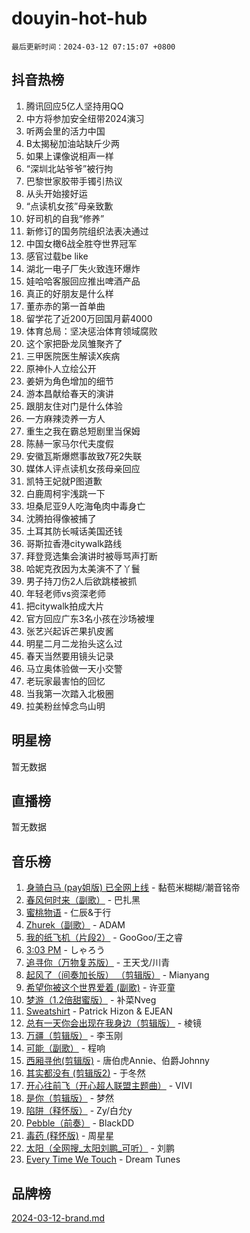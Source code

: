 # douyin-hot-hub

`最后更新时间：2024-03-12 07:15:07 +0800`

## 抖音热榜

1. 腾讯回应5亿人坚持用QQ
1. 中方将参加安全纽带2024演习
1. 听两会里的活力中国
1. B太揭秘加油站缺斤少两
1. 如果上课像说相声一样
1. “深圳北站爷爷”被行拘
1. 巴黎世家胶带手镯引热议
1. 从头开始接好运
1. “点读机女孩”母亲致歉
1. 好司机的自我“修养”
1. 新修订的国务院组织法表决通过
1. 中国女橄6战全胜夺世界冠军
1. 感官过载be like
1. 湖北一电子厂失火致连环爆炸
1. 娃哈哈客服回应推出啤酒产品
1. 真正的好朋友是什么样
1. 董赤赤的第一首单曲
1. 留学花了近200万回国月薪4000
1. 体育总局：坚决惩治体育领域腐败
1. 这个家把卧龙凤雏聚齐了
1. 三甲医院医生解读X疾病
1. 原神仆人立绘公开
1. 姜妍为角色增加的细节
1. 游本昌献给春天的演讲
1. 跟朋友住对门是什么体验
1. 一方麻辣烫养一方人
1. 重生之我在霸总短剧里当保姆
1. 陈赫一家马尔代夫度假
1. 安徽瓦斯爆燃事故致7死2失联
1. 媒体人评点读机女孩母亲回应
1. 凯特王妃就P图道歉
1. 白鹿周柯宇浅跳一下
1. 坦桑尼亚9人吃海龟肉中毒身亡
1. 沈腾拍得像被捕了
1. 土耳其防长喊话美国还钱
1. 哥斯拉香港citywalk路线
1. 拜登竞选集会演讲时被辱骂声打断
1. 哈妮克孜因为太美演不了丫鬟
1. 男子持刀伤2人后欲跳楼被抓
1. 年轻老师vs资深老师
1. 把citywalk拍成大片
1. 官方回应广东3名小孩在沙场被埋
1. 张艺兴起诉芒果扒皮酱
1. 明星二月二龙抬头这么过
1. 春天当然要用镜头记录
1. 马立奥体验做一天小交警
1. 老玩家最害怕的回忆
1. 当我第一次踏入北极圈
1. 拉美粉丝悼念鸟山明

## 明星榜

暂无数据

## 直播榜

暂无数据

## 音乐榜

1. [身骑白马 (pay姐版) 已全网上线](https://sf5-hl-cdn-tos.douyinstatic.com/obj/tos-cn-ve-2774/oQLO5ZgLsFkaDhdIIveF2zUCgfweY0gWaH4AQG) - 黏苞米糊糊/潮音铭帝
1. [春风何时来（副歌）](https://sf5-hl-cdn-tos.douyinstatic.com/obj/tos-cn-ve-2774/ow7tbAiAWI2giBUrmu0hMMh3UYP3ZXdbDYiXd) - 巴扎黑
1. [蜜桃物语](https://sf3-cdn-tos.douyinstatic.com/obj/tos-cn-ve-2774/oIhOSCZtIACtYU4XQkngiW9kCBfVD1Fz9IYeqL) - 仁辰&于行
1. [Zhurek（副歌）](https://sf3-cdn-tos.douyinstatic.com/obj/tos-cn-ve-2774/ooQm8FBZQDlf0btEYgVpCcSCQfrdJGBEKZYBGS) - ADAM
1. [我的纸飞机（片段2）](https://sf3-cdn-tos.douyinstatic.com/obj/tos-cn-ve-2774/oM2ZrKcg2CD5AeRB2gkeXOFB1IxAGJdZPazYHf) - GooGoo/王之睿
1. [3:03 PM](https://sf5-hl-cdn-tos.douyinstatic.com/obj/tos-cn-ve-2774/6dbc1e43a5424f1d8e026f901c4ecac6) - しゃろう
1. [追寻你（万物复苏版）](https://sf3-cdn-tos.douyinstatic.com/obj/tos-cn-ve-2774/oYeAZJsbjIDit9APmBg8u6uDUQnHmoCf3gbo74) - 王天戈/川青
1. [起风了（间奏加长版） （剪辑版）](https://sf3-cdn-tos.douyinstatic.com/obj/tos-cn-ve-2774/8a927fdf26bc49e0ada58e80d57cf030) - Mianyang
1. [希望你被这个世界爱着 (副歌)](https://sf3-cdn-tos.douyinstatic.com/obj/tos-cn-ve-2774/oUHCmWQfZlE3QQBKBeD8rCFLpJzPgCpImhsxMt) - 许亚童
1. [梦游（1.2倍甜蜜版）](https://sf5-hl-cdn-tos.douyinstatic.com/obj/tos-cn-ve-2774/o4gyAUm8hwufoEABmwVIiQtHsFuGzAEEWtNMzo) - 补菜Nveg
1. [Sweatshirt](https://sf6-cdn-tos.douyinstatic.com/obj/tos-cn-ve-2774/oIljDAEhoLZWOUjICBfkC4Uzg1QB1BFgNfItyL) - Patrick Hizon & EJEAN
1. [总有一天你会出现在我身边（剪辑版）](https://sf6-cdn-tos.douyinstatic.com/obj/tos-cn-ve-2774/oMLsHwhWW7CYoAhoWB9EXUQIzNBsfAJxpAoxCU) - 棱镜
1. [万疆（剪辑版）](https://sf5-hl-cdn-tos.douyinstatic.com/obj/tos-cn-ve-2774/ooG7oVgFlDTelKCjCsTTobQvbdtj1BBQXnfZd8) - 李玉刚
1. [可能（副歌）](https://sf5-hl-cdn-tos.douyinstatic.com/obj/tos-cn-ve-2774/cde1731888894259b333569393c2fb51) - 程响
1. [西厢寻他(剪辑版)](https://sf6-cdn-tos.douyinstatic.com/obj/tos-cn-ve-2774/oUsAVfAQKlRNxEv5qxvIB8o5qmIWUcXbzJKJhw) - 唐伯虎Annie、伯爵Johnny
1. [其实都没有 (剪辑版2)](https://sf5-hl-cdn-tos.douyinstatic.com/obj/tos-cn-ve-2774/oEBNQenHZtBhxYjGgUDQk0BCHTigQafgFlbQ7k) - 于冬然
1. [开心往前飞（开心超人联盟主题曲）](https://sf5-hl-cdn-tos.douyinstatic.com/obj/tos-cn-ve-2774/9d8fb7c82cf1421fb93a9fe925275e0a) - VIVI
1. [是你（剪辑版）](https://sf5-hl-cdn-tos.douyinstatic.com/obj/tos-cn-ve-2774/46019dae783c4c969944217fe1cfafc4) - 梦然
1. [陷阱（释怀版）](https://sf5-hl-cdn-tos.douyinstatic.com/obj/tos-cn-ve-2774/oE8C21LeZrzKLDFfQYgMzx4GAIHageG5IzayY7) - Zy/白允y
1. [Pebble（前奏）](https://sf5-hl-cdn-tos.douyinstatic.com/obj/tos-cn-ve-2774/5e6913036e674b34b92df6abd1361f00) - BlackDD
1. [毒药 (释怀版)](https://sf3-cdn-tos.douyinstatic.com/obj/tos-cn-ve-2774/oYILMEAzspdZBIzy4frJNB8ZHPHWAhiwowd4Ad) - 周星星
1. [太阳（全网搜_太阳刘鹏_可听）](https://sf3-cdn-tos.douyinstatic.com/obj/tos-cn-ve-2774/ogWbyIQnlBFImVbeDocRdCIYtBHlbJXgfZMvgz) - 刘鹏
1. [Every Time We Touch](https://sf5-hl-cdn-tos.douyinstatic.com/obj/tos-cn-ve-2774/ogN6lUKQeBBfEVhIOMikG1CcJjugxk1tztZyhP) - Dream Tunes

## 品牌榜

[2024-03-12-brand.md](2024-03-12-brand.md)
